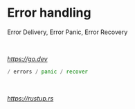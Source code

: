 # Error handling

Error Delivery, Error Panic, Error Recovery

<br>

*https://go.dev*

```go
/ errors / panic / recover
```

<br>

*https://rustup.rs*
